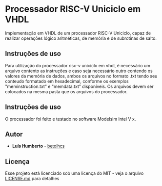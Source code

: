 # Processador RISC-V Uniciclo em VHDL

Implementação em VHDL de um processador RISC-V Uniciclo, capaz de realizar operações lógico aritméticas, de memória e de subrotinas de salto.



## Instruções de uso

Para utilização do processador risc-v uniciclo em vhdl, é necessário um arquivo contento as instruções e caso seja necessário outro contendo os valores da memória de dados, ambos os arquivos no formato .txt tendo seu conteudo formatado em hexadecimal, conforme os exemplos "meminstruction.txt" e "memdata.txt" disponíveis. Os arquivos devem ser colocados na mesma pasta que os arquivos do processador.

## Instruções de uso

O processador foi feito e testado no software Modelsim Intel V x.

## Autor

* **Luís Humberto** - [betolhcs](https://github.com/betolhcs)

## Licença

Esse projeto está licenciado sob uma licença do MIT - veja o arquivo [LICENSE.md](LICENSE.md) para detalhes
